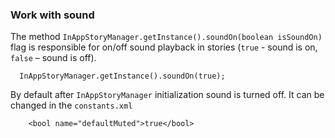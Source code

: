 
### Work with sound

The method `InAppStoryManager.getInstance().soundOn(boolean isSoundOn)` flag is responsible for on/off sound playback in stories (`true` - sound is on, `false` – sound is off). 
```
  InAppStoryManager.getInstance().soundOn(true);
``` 

By default after `InAppStoryManager` initialization sound is turned off. It can be changed in the `constants.xml`
```
    <bool name="defaultMuted">true</bool>
```

